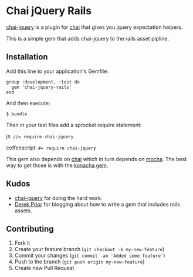 # Chai jQuery Rails

[chai-jquery](https://github.com/chaijs/chai-jquery) is a plugin for
[chai](http://chaijs.com/) that gives you jquery expectation helpers.

This is a simple gem that adds chai-jquery to the rails asset pipline.


## Installation

Add this line to your application's Gemfile:

    group :development, :test do
      gem 'chai-jquery-rails'
    end

And then execute:

    $ bundle


Then in your test files add a sprocket require statement:

  js: `//= require chai-jquery`

  coffeescript: `#= require chai-jquery`

This gem also depends on [chai](http://chaijs.com/) which in turn depends on
[mocha](http://visionmedia.github.com/mocha/).
The best way to get those is with the
[konacha gem](https://github.com/jfirebaugh/konacha).

## Kudos

- [chai-jquery](https://github.com/chaijs/chai-jquery) for doing the hard work.
- [Derek Prior](http://prioritized.net/blog/gemify-assets-for-rails/) for
  blogging about how to write a gem that includes rails assets.


## Contributing

1. Fork it
2. Create your feature branch (`git checkout -b my-new-feature`)
3. Commit your changes (`git commit -am 'Added some feature'`)
4. Push to the branch (`git push origin my-new-feature`)
5. Create new Pull Request
